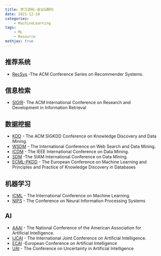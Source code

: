 ```yaml
---
title: 学习资料-会议&期刊
date: 2021-12-10
categories: 
    - MachineLearning
tags:  
    - ML
    - Resource
mathjax: true
---
```

<meta name="referrer" content="no-referrer"/>

## 推荐系统

- [RecSys](https://recsys.acm.org/) -The ACM Conference Series on Recommender Systems.

<!-- more -->

## 信息检索

- [SIGIR](http://sigir.org/)- The ACM International Conference on Research and Development in Information Retrieval

## 数据挖掘

- [KDD](http://www.kdd.org/) - The ACM SIGKDD Conference on Knowledge Discovery and Data Mining.
- [WSDM](http://www.wsdm-conference.org/) - The International Conference on Web Search and Data Mining.
- [ICDM](http://cs.uvm.edu/~icdm/) - The IEEE International Conference on Data Mining.
- [SDM](http://www.siam.org/meetings/sdm19/) -The SIAM International Conference on Data Mining.
- [ECML-PKDD](https://ecmlpkdd2020.net/) - The European Conference on Machine Learning and Principles and Practice of Knowledge Discovery in Databases

## 机器学习

- [ICML](https://icml.cc/) - The International Conference on Machine Learning.
- [NIPS](https://nips.cc/) - The Conference on Neural Information Processing Systems

## AI

- [AAAI](https://aaai.org/Conferences/AAAI-18/) - The National Conference of the American Association for Artificial Intelligence.
- [IJCAI](http://www.ijcai.org/) - The International Joint Conference on Artificial Intelligence.
- [ECAI](http://ecai2020.eu/) -European Conference on Artificial Intelligence
- [UAI](http://www.auai.org/uai2020/) - The Conference on Uncertainty in Artificial Intelligence